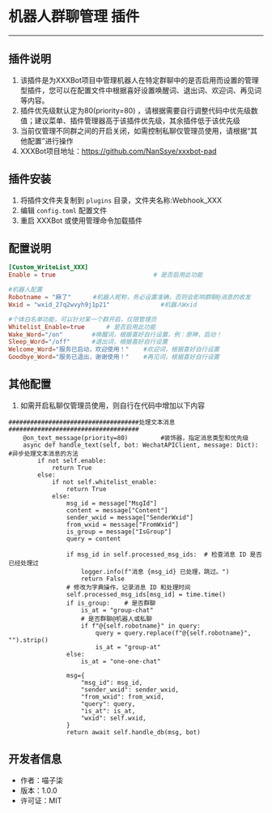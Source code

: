 # 机器人群聊管理 插件

--------------------------------------------------

## 插件说明

1. 该插件是为XXXBot项目中管理机器人在特定群聊中的是否启用而设置的管理型插件，您可以在配置文件中根据喜好设置唤醒词、退出词、欢迎词、再见词等内容。
2. 插件优先级默认定为80(priority=80) ，请根据需要自行调整代码中优先级数值；建议菜单、插件管理器高于该插件优先级，其余插件低于该优先级
3. 当前仅管理不同群之间的开启关闭，如需控制私聊仅管理员使用，请根据“其他配置”进行操作
4. XXXBot项目地址：https://github.com/NanSsye/xxxbot-pad

## 插件安装 

1. 将插件文件夹复制到 `plugins` 目录，文件夹名称:Webhook_XXX
2. 编辑 `config.toml` 配置文件
3. 重启 XXXBot 或使用管理命令加载插件

## 配置说明

```toml
[Custom_WriteList_XXX]
Enable = true                           # 是否启用此功能

#机器人配置
Robotname = "麻了"      #机器人昵称，务必设置准确，否则会影响群聊@消息的收发
Wxid = "wxid_27q2wvyh9j1p21"              #机器人Wxid

#个体白名单功能，可以针对某一个群开启，仅限管理员
Whitelist_Enable=true      # 是否启用此功能
Wake_Word="/on"        #唤醒词，根据喜好自行设置，例：原神，启动！
Sleep_Word="/off"      #退出词，根据喜好自行设置
Welcome_Word="服务已启动，欢迎使用！"    #欢迎词，根据喜好自行设置
Goodbye_Word="服务已退出，谢谢使用！"    #再见词，根据喜好自行设置
```

## 其他配置
1. 如需开启私聊仅管理员使用，则自行在代码中增加以下内容

```
####################################处理文本消息####################################
    @on_text_message(priority=80)         #装饰器，指定消息类型和优先级
    async def handle_text(self, bot: WechatAPIClient, message: Dict):   #异步处理文本消息的方法
        if not self.enable:
            return True   
        else:
            if not self.whitelist_enable:
                return True
            else:
                msg_id = message["MsgId"]
                content = message["Content"]
                sender_wxid = message["SenderWxid"]
                from_wxid = message["FromWxid"]
                is_group = message["IsGroup"]
                query = content

                if msg_id in self.processed_msg_ids:  # 检查消息 ID 是否已经处理过
                    logger.info(f"消息 {msg_id} 已处理，跳过。")
                    return False
                # 修改为字典操作，记录消息 ID 和处理时间
                self.processed_msg_ids[msg_id] = time.time()
                if is_group:    # 是否群聊
                    is_at = "group-chat"
                    # 是否群聊@机器人或私聊
                    if f"@{self.robotname}" in query:
                        query = query.replace(f"@{self.robotname}", "").strip()
                        is_at = "group-at"
                else:
                    is_at = "one-one-chat"

                msg={ 
                    "msg_id": msg_id,
                    "sender_wxid": sender_wxid,
                    "from_wxid": from_wxid,
                    "query": query,
                    "is_at": is_at,
                    "wxid": self.wxid,
                }
                return await self.handle_db(msg, bot)
```


## 开发者信息

- 作者：喵子柒
- 版本：1.0.0
- 许可证：MIT
